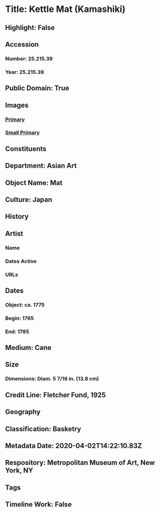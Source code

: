 # Title: Kettle Mat (Kamashiki)
## Highlight: False
## Accession
### Number: 25.215.39
### Year: 25.215.39
## Public Domain: True
## Images
### [Primary](https://images.metmuseum.org/CRDImages/as/original/25_215_39.JPG)
### [Small Primary](https://images.metmuseum.org/CRDImages/as/web-large/25_215_39.JPG)
## Constituents
## Department: Asian Art
## Object Name: Mat
## Culture: Japan
## History
## Artist
### Name
### Dates Active
### URLs
## Dates
### Object: ca. 1775
### Begin: 1765
### End: 1785
## Medium: Cane
## Size
### Dimensions: Diam. 5 7/16 in. (13.8 cm)
## Credit Line: Fletcher Fund, 1925
## Geography
## Classification: Basketry
## Metadata Date: 2020-04-02T14:22:10.83Z
## Respository: Metropolitan Museum of Art, New York, NY
## Tags
## Timeline Work: False